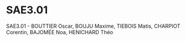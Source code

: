# SAE3.01
SAE3.01 - BOUTTIER Oscar, BOUJU Maxime, TIEBOIS Matis, CHARPIOT Corentin, BAJOMÉE Noa, HENICHARD Théo
